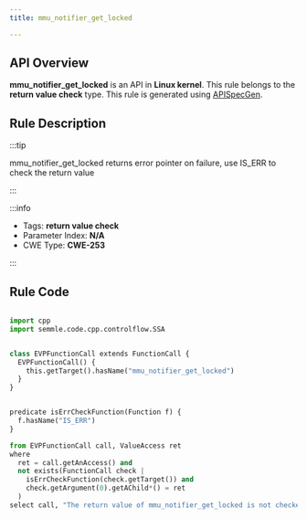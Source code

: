 ```yaml
---
title: mmu_notifier_get_locked

---
```



## API Overview
**mmu_notifier_get_locked** is an API in **Linux kernel**. This rule belongs to the **return value check** type. This rule is generated using [APISpecGen](../../tools/APISpecGen).
## Rule Description

:::tip

mmu_notifier_get_locked returns error pointer on failure, use IS_ERR to check the return value

:::

:::info

- Tags: **return value check**
- Parameter Index: **N/A**
- CWE Type: **CWE-253**

:::

## Rule Code
```python

import cpp
import semmle.code.cpp.controlflow.SSA


class EVPFunctionCall extends FunctionCall {
  EVPFunctionCall() {
    this.getTarget().hasName("mmu_notifier_get_locked")
  }
}


predicate isErrCheckFunction(Function f) {
  f.hasName("IS_ERR") 
}

from EVPFunctionCall call, ValueAccess ret
where
  ret = call.getAnAccess() and
  not exists(FunctionCall check |
    isErrCheckFunction(check.getTarget()) and
    check.getArgument(0).getAChild*() = ret
  )
select call, "The return value of mmu_notifier_get_locked is not checked with IS_ERR."
    
```